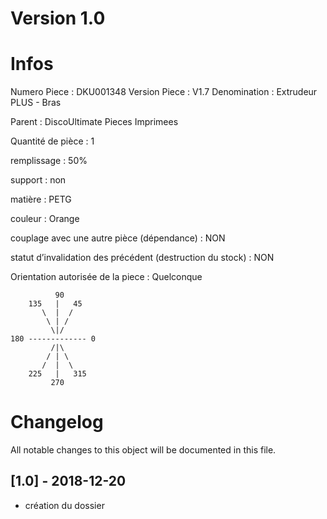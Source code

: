 # Version 1.0
# Infos
Numero Piece : DKU001348
Version Piece : V1.7
Denomination : Extrudeur PLUS - Bras

Parent : DiscoUltimate Pieces Imprimees

Quantité de pièce : 1

remplissage : 50%

support : non

matière : PETG

couleur : Orange

couplage avec une autre pièce (dépendance) : NON

statut d’invalidation des précédent (destruction du stock) : NON

Orientation autorisée de la piece : Quelconque
```
          90
    135   |   45
       \  |  /
        \ | /
         \|/
180 ------------- 0
         /|\
        / | \
       /  |  \   
    225   |   315
         270
```
	   
	  
# Changelog
All notable changes to this object will be documented in this file.


## [1.0] - 2018-12-20
- création du dossier